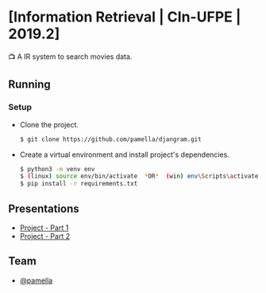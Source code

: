 # [Information Retrieval | CIn-UFPE | 2019.2]
:tv: A IR system to search movies data.

## Running
### Setup
- Clone the project.
  ```bash
  $ git clone https://github.com/pamella/djangram.git
  ```
- Create a virtual environment and install project's dependencies.
  ```bash
  $ python3 -m venv env
  $ (linux) source env/bin/activate  *OR*  (win) env\Scripts\activate
  $ pip install -r requirements.txt
  ```

## Presentations
- [Project - Part 1](https://docs.google.com/presentation/d/1Tyc1yZYpJnpL1huzO-eQvafPmQr3iS_4jzrw8DSDu4U/edit?usp=sharing)
- [Project - Part 2](https://docs.google.com/presentation/d/1TDOlkVl4npw8QBGfqGrZgdAhtek8e5wBN5Grdy5SQ0Y/edit?usp=sharing)

## Team
- [@pamella](https://github.com/pamella)
